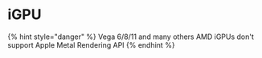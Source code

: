 # iGPU

{% hint style="danger" %}
Vega 6/8/11 and many others AMD iGPUs don't support Apple Metal Rendering API
{% endhint %}

